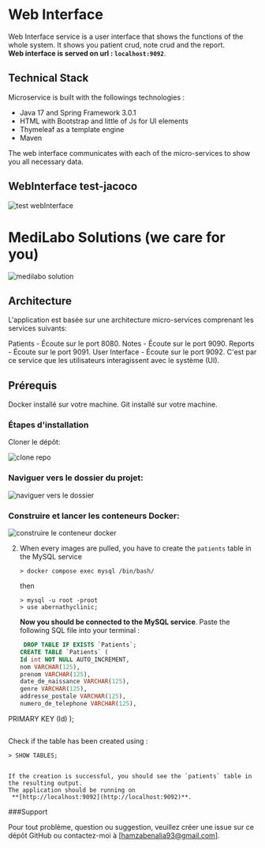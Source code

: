 # Web Interface
Web Interface service is a user interface that shows the functions of the whole system. It shows you patient crud, note crud and the report.
<br> **Web interface is served on url : `localhost:9092`**.

## Technical Stack
Microservice is built with the followings technologies :
- Java 17 and Spring Framework 3.0.1
- HTML with Bootstrap and little of Js for UI elements
- Thymeleaf as a template engine
- Maven

The web interface communicates with each of the micro-services to show you all necessary data.


## WebInterface test-jacoco


![test webInterface](https://github.com/HamzaBenalia/web-Interface-Micro-Service/assets/99022185/35a592a9-12d7-4c64-8a0d-3ec6fe093cfa)



# MediLabo Solutions (we care for you)
![medilabo solution ](https://github.com/HamzaBenalia/web-Interface-Micro-Service/assets/99022185/cd733338-b503-4d2d-bfab-ead007a29391)


## Architecture
L'application est basée sur une architecture micro-services comprenant les services suivants:

Patients - Écoute sur le port 8080.
Notes - Écoute sur le port 9090.
Reports - Écoute sur le port 9091.
User Interface - Écoute sur le port 9092. C'est par ce service que les utilisateurs interagissent avec le système (UI).


## Prérequis
Docker installé sur votre machine.
Git installé sur votre machine.

### Étapes d'installation
Cloner le dépôt:

![clone repo](https://github.com/HamzaBenalia/web-Interface-Micro-Service/assets/99022185/24a0c881-c0e0-45c1-8e8a-295f205a1d43)

### Naviguer vers le dossier du projet:

![naviguer vers le dossier ](https://github.com/HamzaBenalia/web-Interface-Micro-Service/assets/99022185/ec678bab-9e25-4433-ad58-0eea622d14eb)



### Construire et lancer les conteneurs Docker:


![construire le conteneur docker ](https://github.com/HamzaBenalia/web-Interface-Micro-Service/assets/99022185/6663e2da-8366-4385-b542-19bbf530db82)



2. When every images are pulled, you have to create the `patients` table in the MySQL service 

    ```shell
    > docker compose exec mysql /bin/bash/
    ```
    then

    ```shell
    > mysql -u root -proot
    > use abernathyclinic;
    ```

    **Now you should be connected to the MySQL service**. Paste the following SQL file into your terminal : 
    ```sql
     DROP TABLE IF EXISTS `Patients`;
    CREATE TABLE `Patients` (
    Id int NOT NULL AUTO_INCREMENT,
    nom VARCHAR(125),
    prenom VARCHAR(125),
    date_de_naissance VARCHAR(125),
    genre VARCHAR(125),
    addresse_postale VARCHAR(125),
    numero_de_telephone VARCHAR(125),
  PRIMARY KEY (Id)
);
 ```
 ```
 Check if the table has been created using : 

    > SHOW TABLES;


    If the creation is successful, you should see the `patients` table in the resulting output.
    The application should be running on
     **[http://localhost:9092](http://localhost:9092)**.



###Support

Pour tout problème, question ou suggestion, veuillez créer une issue sur ce dépôt GitHub ou contactez-moi à [hamzabenalia93@gmail.com].

    
